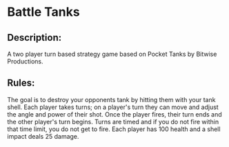 # Battle Tanks

## Description:
A two player turn based strategy game based on Pocket Tanks by Bitwise Productions.

## Rules:
The goal is to destroy your opponents tank by hitting them with your tank shell.
Each player takes turns; on a player's turn they can move and adjust the angle and power of their shot.
Once the player fires, their turn ends and the other player's turn begins.
Turns are timed and if you do not fire within that time limit, you do not get to fire.
Each player has 100 health and a shell impact deals 25 damage.